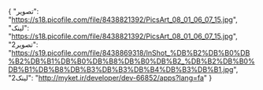 {
  "تصویر": "https://s18.picofile.com/file/8438821392/PicsArt_08_01_06_07_15.jpg",
  "لینک": "https://s18.picofile.com/file/8438821392/PicsArt_08_01_06_07_15.jpg",
  "تصویر2": "https://s19.picofile.com/file/8438869318/InShot_%DB%B2%DB%B0%DB%B2%DB%B1%DB%B0%DB%B8%DB%B0%DB%B2_%DB%B2%DB%B0%DB%B1%DB%B8%DB%B3%DB%B3%DB%B4%DB%B3%DB%B1.jpg",
  "لینک2": "http://myket.ir/developer/dev-66852/apps?lang=fa"
}
